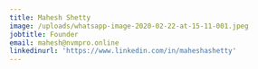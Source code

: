 ```yaml
---
title: Mahesh Shetty
image: /uploads/whatsapp-image-2020-02-22-at-15-11-001.jpeg
jobtitle: Founder
email: mahesh@nvmpro.online
linkedinurl: 'https://www.linkedin.com/in/maheshashetty'
---
```


